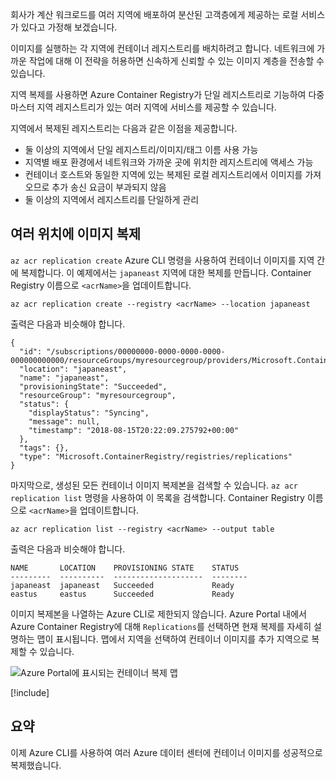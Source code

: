 회사가 계산 워크로드를 여러 지역에 배포하여 분산된 고객층에게 제공하는 로컬 서비스가 있다고 가정해 보겠습니다. 

이미지를 실행하는 각 지역에 컨테이너 레지스트리를 배치하려고 합니다. 네트워크에 가까운 작업에 대해 이 전략을 허용하면 신속하게 신뢰할 수 있는 이미지 계층을 전송할 수 있습니다. 

지역 복제를 사용하면 Azure Container Registry가 단일 레지스트리로 기능하여 다중 마스터 지역 레지스트리가 있는 여러 지역에 서비스를 제공할 수 있습니다.

지역에서 복제된 레지스트리는 다음과 같은 이점을 제공합니다.

- 둘 이상의 지역에서 단일 레지스트리/이미지/태그 이름 사용 가능
- 지역별 배포 환경에서 네트워크와 가까운 곳에 위치한 레지스트리에 액세스 가능
- 컨테이너 호스트와 동일한 지역에 있는 복제된 로컬 레지스트리에서 이미지를 가져오므로 추가 송신 요금이 부과되지 않음
- 둘 이상의 지역에서 레지스트리를 단일하게 관리

## <a name="replicate-an-image-to-multiple-locations"></a>여러 위치에 이미지 복제

`az acr replication create` Azure CLI 명령을 사용하여 컨테이너 이미지를 지역 간에 복제합니다. 이 예제에서는 `japaneast` 지역에 대한 복제를 만듭니다. Container Registry 이름으로 `<acrName>`을 업데이트합니다.

```azurecli
az acr replication create --registry <acrName> --location japaneast
```

출력은 다음과 비슷해야 합니다.

```output
{
  "id": "/subscriptions/00000000-0000-0000-0000-000000000000/resourceGroups/myresourcegroup/providers/Microsoft.ContainerRegistry/registries/myACR0007/replications/japaneast",
  "location": "japaneast",
  "name": "japaneast",
  "provisioningState": "Succeeded",
  "resourceGroup": "myresourcegroup",
  "status": {
    "displayStatus": "Syncing",
    "message": null,
    "timestamp": "2018-08-15T20:22:09.275792+00:00"
  },
  "tags": {},
  "type": "Microsoft.ContainerRegistry/registries/replications"
}
```

마지막으로, 생성된 모든 컨테이너 이미지 복제본을 검색할 수 있습니다. `az acr replication list` 명령을 사용하여 이 목록을 검색합니다. Container Registry 이름으로 `<acrName>`을 업데이트합니다.

```azurecli
az acr replication list --registry <acrName> --output table
```

출력은 다음과 비슷해야 합니다.

```console
NAME       LOCATION    PROVISIONING STATE    STATUS
---------  ----------  --------------------  --------
japaneast  japaneast   Succeeded             Ready
eastus     eastus      Succeeded             Ready
```

이미지 복제본을 나열하는 Azure CLI로 제한되지 않습니다. Azure Portal 내에서 Azure Container Registry에 대해 `Replications`를 선택하면 현재 복제를 자세히 설명하는 맵이 표시됩니다. 맵에서 지역을 선택하여 컨테이너 이미지를 추가 지역으로 복제할 수 있습니다.

![Azure Portal에 표시되는 컨테이너 복제 맵](../media/replication-map.png)

<!-- Cleanup sandbox -->
[!include[](../../../includes/azure-sandbox-cleanup.md)]
 

## <a name="summary"></a>요약

이제 Azure CLI를 사용하여 여러 Azure 데이터 센터에 컨테이너 이미지를 성공적으로 복제했습니다. 